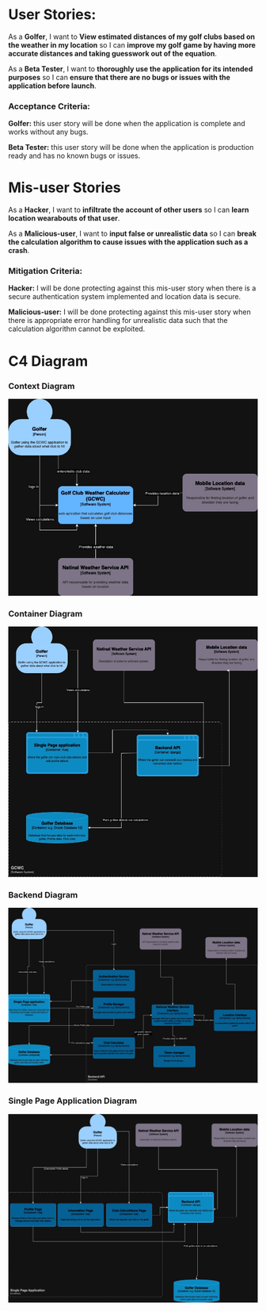 # User Stories:
As a **Golfer**, I want to **View estimated distances of my golf clubs based on the weather in my location** so I can **improve my golf game by having more accurate distances and taking guesswork out of the equation**.

As a **Beta Tester**, I want to **thoroughly use the application for its intended purposes** so I can **ensure that there are no bugs or issues with the application before launch**.
### Acceptance Criteria: 
**Golfer:** this user story will be done when the application is complete and works without any bugs.

**Beta Tester:** this user story will be done when the application is production ready and has no known bugs or issues.

# Mis-user Stories
As a **Hacker**, I want to **infiltrate the account of other users** so I can **learn location wearabouts of that user**.

As a **Malicious-user**, I want to **input false or unrealistic data** so I can **break the calculation algorithm to cause issues with the application such as a crash**.

### Mitigation Criteria:
**Hacker:** I will be done protecting against this mis-user story when there is a secure authentication system implemented and location data is secure.

**Malicious-user:** I will be done protecting against this mis-user story when there is appropriate error handling for unrealistic data such that the calculation algorithm cannot be exploited.

# C4 Diagram
### Context Diagram
![Context Diagram](./images/GCWC-Context%20Diagram.jpg)
### Container Diagram
![Container Diagram](./images/GCWC-Container%20Diagram.jpg)
### Backend Diagram
![Backend Diagram](./images/GCWC-Component%20Diagram%20(backend%20API).jpg)
### Single Page Application Diagram
![Single Page Application Diagram](./images/GCWC-Component%20Diagram%20(Single%20Page%20Aplication).jpg)
